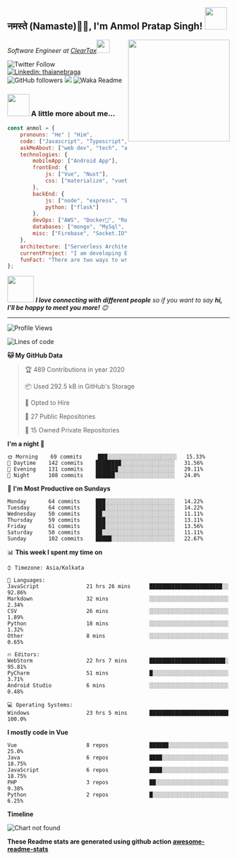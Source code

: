 <h2>नमस्ते (Namaste)🙏🏻, I'm Anmol Pratap Singh! <img src="https://media.giphy.com/media/12oufCB0MyZ1Go/giphy.gif" width="50"></h2>
<img align='right' src="https://media.giphy.com/media/M9gbBd9nbDrOTu1Mqx/giphy.gif" width="230">
<p><em>Software Engineer at <a href="http://www.cleartax.in">ClearTax</a><img src="https://media.giphy.com/media/WUlplcMpOCEmTGBtBW/giphy.gif" width="30"> 
</em></p>

![Twitter Follow](https://img.shields.io/twitter/follow/misteranmol?label=Follow)
[![Linkedin: thaianebraga](https://img.shields.io/badge/-anmol-blue?style=flat-square&logo=Linkedin&logoColor=white&link=https://www.linkedin.com/in/anmol-p-singh/)](https://www.linkedin.com/in/anmol-p-singh/)
![GitHub followers](https://img.shields.io/github/followers/anmol098?label=Follow&style=social)
![](https://visitor-badge.glitch.me/badge?page_id=anmol098.anmol098)
![Waka Readme](https://github.com/anmol098/anmol098/workflows/Waka%20Readme/badge.svg)

### <img src="https://media.giphy.com/media/VgCDAzcKvsR6OM0uWg/giphy.gif" width="50"> A little more about me...  

```javascript
const anmol = {
    pronouns: "He" | "Him",
    code: ["Javascript", "Typescript", "Python", "Java", "php"],
    askMeAbout: ["web dev", "tech", "app dev", "photography"],
    technologies: {
        mobileApp: ["Android App"],
        frontEnd: {
            js: ["Vue", "Nuxt"],
            css: ["materialize", "vuetify", "bootstrap"]
        },
        backEnd: {
            js: ["node", "express", "SuiteScript"],
            python: ["flask"]
        },
        devOps: ["AWS", "Docker🐳", "Route53", "Nginx"],
        databases: ["mongo", "MySql", "sqlite"],
        misc: ["Firebase", "Socket.IO", "selenium", "open-cv", "php", "SuiteApp"]
    },
    architecture: ["Serverless Architecture", "Progressive web applications", "Single page applications"],
    currentProject: "I am developing Extension for NetSuite using SuiteScript2.0",
    funFact: "There are two ways to write error-free programs; only the third one works"
};
```

<img src="https://media.giphy.com/media/LnQjpWaON8nhr21vNW/giphy.gif" width="60"> <em><b>I love connecting with different people</b> so if you want to say <b>hi, I'll be happy to meet you more!</b> 😊</em>

---
<!--START_SECTION:waka-->
![Profile Views](http://img.shields.io/badge/Profile%20Views-1744-blue)

![Lines of code](https://img.shields.io/badge/From%20Hello%20World%20I've%20written-2.7%20million%20Lines%20of%20code-blue)

**🐱 My GitHub Data** 

> 🏆 489 Contributions in year 2020
 > 
> 📦 Used 292.5 kB in GitHub's Storage 
 > 
> 💼 Opted to Hire
 > 
> 📜 27 Public Repositories 
 > 
> 🔑 15 Owned Private Repositories 

**I'm a night 🦉** 

```text
🌞 Morning    69 commits     ███░░░░░░░░░░░░░░░░░░░░░░   15.33% 
🌆 Daytime    142 commits    ████████░░░░░░░░░░░░░░░░░   31.56% 
🌃 Evening    131 commits    ███████░░░░░░░░░░░░░░░░░░   29.11% 
🌙 Night      108 commits    ██████░░░░░░░░░░░░░░░░░░░   24.0%

```
📅 **I'm Most Productive on Sundays** 

```text
Monday       64 commits     ███░░░░░░░░░░░░░░░░░░░░░░   14.22% 
Tuesday      64 commits     ███░░░░░░░░░░░░░░░░░░░░░░   14.22% 
Wednesday    50 commits     ██░░░░░░░░░░░░░░░░░░░░░░░   11.11% 
Thursday     59 commits     ███░░░░░░░░░░░░░░░░░░░░░░   13.11% 
Friday       61 commits     ███░░░░░░░░░░░░░░░░░░░░░░   13.56% 
Saturday     50 commits     ██░░░░░░░░░░░░░░░░░░░░░░░   11.11% 
Sunday       102 commits    █████░░░░░░░░░░░░░░░░░░░░   22.67%

```


📊 **This week I spent my time on** 

```text
⌚︎ Timezone: Asia/Kolkata

💬 Languages: 
JavaScript               21 hrs 26 mins      ███████████████████████░░   92.86% 
Markdown                 32 mins             ░░░░░░░░░░░░░░░░░░░░░░░░░   2.34% 
CSV                      26 mins             ░░░░░░░░░░░░░░░░░░░░░░░░░   1.89% 
Python                   18 mins             ░░░░░░░░░░░░░░░░░░░░░░░░░   1.32% 
Other                    8 mins              ░░░░░░░░░░░░░░░░░░░░░░░░░   0.65%

🔥 Editors: 
WebStorm                 22 hrs 7 mins       ████████████████████████░   95.81% 
PyCharm                  51 mins             █░░░░░░░░░░░░░░░░░░░░░░░░   3.71% 
Android Studio           6 mins              ░░░░░░░░░░░░░░░░░░░░░░░░░   0.48%

💻 Operating Systems: 
Windows                  23 hrs 5 mins       █████████████████████████   100.0%

```

**I mostly code in Vue** 

```text
Vue                      8 repos             ██████░░░░░░░░░░░░░░░░░░░   25.0% 
Java                     6 repos             ████░░░░░░░░░░░░░░░░░░░░░   18.75% 
JavaScript               6 repos             ████░░░░░░░░░░░░░░░░░░░░░   18.75% 
PHP                      3 repos             ██░░░░░░░░░░░░░░░░░░░░░░░   9.38% 
Python                   2 repos             █░░░░░░░░░░░░░░░░░░░░░░░░   6.25%

```


**Timeline**

![Chart not found](https://github.com/anmol098/anmol098/blob/master/charts/bar_graph.png) 


<!--END_SECTION:waka-->

**These Readme stats are generated using github action [awesome-readme-stats](https://github.com/anmol098/waka-readme-stats)**
